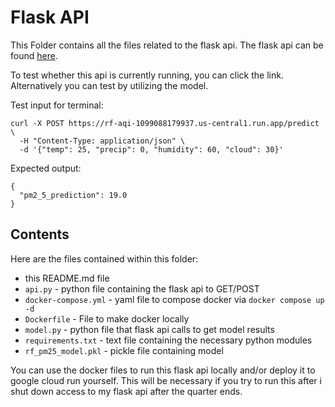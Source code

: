 # Flask API

This Folder contains all the files related to the flask api. The flask api can be found [here](https://rf-aqi-1099088179937.us-central1.run.app).

To test whether this api is currently running, you can click the link. Alternatively you can test by utilizing the model.

Test input for terminal:


```
curl -X POST https://rf-aqi-1099088179937.us-central1.run.app/predict \
  -H "Content-Type: application/json" \
  -d '{"temp": 25, "precip": 0, "humidity": 60, "cloud": 30}'
```

Expected output:

```
{
  "pm2_5_prediction": 19.0
}

```
## Contents
Here are the files contained within this folder:

- this README.md file
- `api.py` - python file containing the flask api to GET/POST
- `docker-compose.yml` - yaml file to compose docker via `docker compose up -d`
- `Dockerfile` - File to make docker locally
- `model.py` - python file that flask api calls to get model results
- `requirements.txt` - text file containing the necessary python modules
- `rf_pm25_model.pkl` - pickle file containing model

You can use the docker files to run this flask api locally and/or deploy it to google cloud run yourself. This will be necessary if you try to run this after i shut down access to my flask api after the quarter ends.
